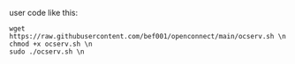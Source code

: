 user code like this:
```
wget https://raw.githubusercontent.com/bef001/openconnect/main/ocserv.sh \n
chmod +x ocserv.sh \n
sudo ./ocserv.sh \n
```